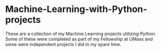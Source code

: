 # Machine-Learning-with-Python-projects

These are a collection of my Machine Learning projects utilizing Python. Some of these were completed as part of my Fellowship at UMass and some were independent projects I did in my spare time. 
